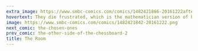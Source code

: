 ```yaml
---
extra_image: https://www.smbc-comics.com/comics/1482421866-20161222after.png
hovertext: They die frustrated, which is the mathematician version of happiness.
image: https://www.smbc-comics.com/comics/1482421842-20161222.png
next_comic: the-chosen-ones
prev_comic: the-other-side-of-the-chessboard-2
title: The Room
---
```


